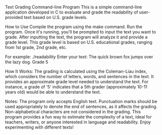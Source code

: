 Text Grading Command-line Program
This is a simple command-line application developed in C to evaluate and grade the readability of user-provided text based on U.S. grade levels.

How to Use
Compile the program using the make command.
Run the program. Once it's running, you'll be prompted to input the text you want to grade.
After inputting the text, the program will analyze it and provide a grade level. This grade level is based on U.S. educational grades, ranging from 1st grade, 2nd grade, etc.

For example:
./readability
Enter your text: The quick brown fox jumps over the lazy dog.
Grade 5

How It Works:
The grading is calculated using the Coleman-Liau index, which considers the number of letters, words, and sentences in the text.
It provides an approximate grade level needed to understand the text. For instance, a grade of '5' indicates that a 5th grader (approximately 10-11 years old) would be able to understand the text.

Notes:
The program only accepts English text.
Punctuation marks should be used appropriately to denote the end of sentences, as it affects the grading.
Non-alphabetical characters are not considered in the grading.
This program provides a fun way to estimate the complexity of a text, ideal for teachers, writers, or anyone interested in language and readability. Enjoy experimenting with different texts!
